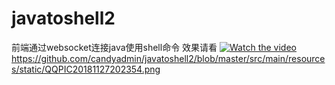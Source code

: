# javatoshell2
前端通过websocket连接java使用shell命令
效果请看 
[![Watch the video](https://raw.github.com/GabLeRoux/WebMole/master/ressources/WebMole_Youtube_Video.png)](https://github.com/candyadmin/javatoshell2/blob/master/src/main/resources/static/Video_2018-11-27_200337.wmv)
https://github.com/candyadmin/javatoshell2/blob/master/src/main/resources/static/QQPIC20181127202354.png
